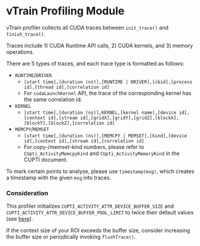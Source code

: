 # vTrain Profiling Module

vTrain profiler collects all CUDA traces between `init_trace()` and `finish_trace()`.

Traces include 1) CUDA Runtime API calls, 2) CUDA kernels, and 3) memory operations.

There are 5 types of traces, and each trace type is formatted as follows:
- `RUNTIME`/`DRIVER`
    - `[start time],[duration (ns)],[RUNTIME | DRIVER],[cbid],[process id],[thread id],[correlation id]`
    - For `cudaLaunchKernel` API, the trace of the corresponding kernel has the same correlation id.
- `KERNEL`
    - `[start time],[duration (ns)],KERNEL,[kernel name],[device id],[context id],[stream id],[gridX],[gridY],[gridZ],[blockX],[blockY],[blockZ],[correlation id]`
- `MEMCPY`/`MEMSET`
    - `[start time],[duration (ns)],[MEMCPY | MEMSET],[kind],[device id],[context id],[stream id],[correlation id]`
    - For copy-/memset-kind numbers, please refer to `CUpti_ActivityMemcpyKind` and `CUpti_ActivityMemoryKind` in the CUPTI document.

To mark certain points to analyse, please use `timestamp(msg)`, which creates a timestamp with the given `msg` into traces.

### Consideration

This profiler initializes `CUPTI_ACTIVITY_ATTR_DEVICE_BUFFER_SIZE` and `CUPTI_ACTIVITY_ATTR_DEVICE_BUFFER_POOL_LIMIT` to twice their default values (see [here](https://github.com/VIA-Research/vTrain/blob/5692874ef36ef1478b36acfb3d473ec7f4dd901c/profiler/cupti.cpp#L296)). 

If the context size of your ROI exceeds the buffer size, consider increasing the buffer size or periodically invoking `flushTrace()`.

